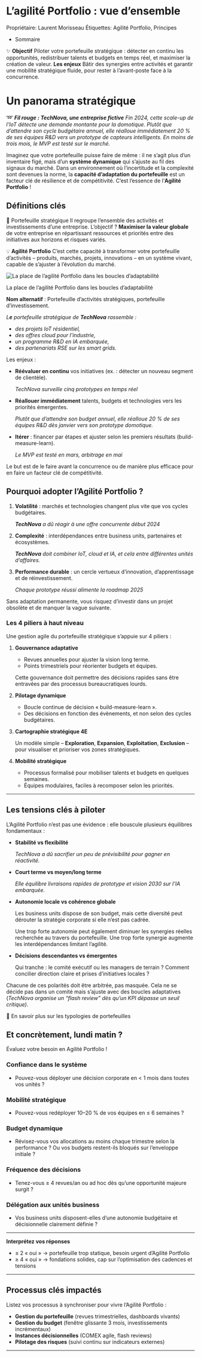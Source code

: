 # L’agilité Portfolio : vue d’ensemble

Propriétaire: Laurent Morisseau
Étiquettes: Agilité Portfolio, Principes

- Sommaire

✨ **Objectif** Piloter votre portefeuille stratégique : détecter en continu les opportunités, redistribuer talents et budgets en temps réel, et maximiser la création de valeur. **Les enjeux** Bâtir des synergies entre activités et garantir une mobilité stratégique fluide, pour rester à l’avant-poste face à la concurrence.

# Un panorama stratégique

➿ ***Fil rouge : TechNova, une entreprise fictive*** *Fin 2024, cette scale-up de l’IoT détecte une demande montante pour la domotique. Plutôt que d’attendre son cycle budgétaire annuel, elle réalloue immédiatement 20 % de ses équipes R&D vers un prototype de capteurs intelligents. En moins de trois mois, le MVP est testé sur le marché.*

Imaginez que votre portefeuille puisse faire de même : il ne s’agit plus d’un inventaire figé, mais d’un **système dynamique** qui s’ajuste au fil des signaux du marché. Dans un environnement où l’incertitude et la complexité sont devenues la norme, la **capacité d’adaptation du portefeuille** est un facteur clé de résilience et de compétitivité. C’est l’essence de l’**Agilité Portfolio** !

## Définitions clés

🔎 Portefeuille stratégique Il regroupe l’ensemble des activités et investissements d’une entreprise. L’objectif ? **Maximiser la valeur globale** de votre entreprise en répartissant ressources et priorités entre des initiatives aux horizons et risques variés.

💡 **Agilité Portfolio** C’est cette capacité à transformer votre portefeuille d’activités – produits, marchés, projets, innovations – en un système vivant, capable de s’ajuster à l’évolution du marché.

![La place de l’agilité Portfolio dans les boucles d’adaptabilité](image.png)

La place de l’agilité Portfolio dans les boucles d’adaptabilité

**Nom alternatif** : Portefeuille d’activités stratégiques, portefeuille d’investissement.

*L**e** portefeuille stratégique de **TechNova** rassemble :*

- *des projets IoT résidentiel,*
- *des offres cloud pour l’industrie,*
- *un programme R&D en IA embarquée,*
- *des partenariats RSE sur les smart grids.*

Les enjeux :

- **Réévaluer en continu** vos initiatives (ex. : détecter un nouveau segment de clientèle).
    
    *TechNova surveille cinq prototypes en temps réel*
    
- **Réallouer immédiatement** talents, budgets et technologies vers les priorités émergentes.
    
    *Plutôt que d’attendre son budget annuel, elle réalloue 20 % de ses équipes R&D dès janvier vers son prototype domotique.* 
    
- **Itérer** : financer par étapes et ajuster selon les premiers résultats (build-measure-learn).
    
    *Le MVP est testé en mars, arbitrage en mai*
    

Le but est de le faire avant la concurrence ou de manière plus efficace pour en faire un facteur clé de compétitivité.

## Pourquoi adopter l’Agilité Portfolio ?

1. **Volatilité** : marchés et technologies changent plus vite que vos cycles budgétaires.
    
    ***TechNova** a dû réagir à une offre concurrente début 2024*
    
2. **Complexité** : interdépendances entre business units, partenaires et écosystèmes.
    
     ***TechNova** doit combiner IoT, cloud et IA, et cela entre différentes unités d’affaires.*
    
3. **Performance durable** : un cercle vertueux d’innovation, d’apprentissage et de réinvestissement.
    
    *Chaque prototype réussi alimente la roadmap 2025*
    

Sans adaptation permanente, vous risquez d’investir dans un projet obsolète et de manquer la vague suivante.

### Les 4 piliers à haut niveau

Une gestion agile du portefeuille stratégique s’appuie sur 4 piliers :

1. **Gouvernance adaptative**
    - Revues annuelles pour ajuster la vision long terme.
    - Points trimestriels pour réorienter budgets et équipes.
    
    Cette gouvernance doit permettre des décisions rapides sans être entravées par des processus bureaucratiques lourds.
    
2. **Pilotage dynamique**
    - Boucle continue de décision « build-measure-learn ».
    - Des décisions en fonction des évènements, et non selon des cycles budgétaires.
3. **Cartographie stratégique 4E**
    
    Un modèle simple – **Exploration**, **Expansion**, **Exploitation**, **Exclusion** – pour visualiser et prioriser vos zones stratégiques.
    
4. **Mobilité stratégique**
    - Processus formalisé pour mobiliser talents et budgets en quelques semaines.
    - Équipes modulaires, faciles à recomposer selon les priorités.

---

## Les tensions clés à piloter

L’Agilité Portfolio n’est pas une évidence : elle bouscule plusieurs équilibres fondamentaux :

- **Stabilité vs flexibilité**
    
    *TechNova a dû sacrifier un peu de prévisibilité pour gagner en réactivité.*
    
- **Court terme vs moyen/long terme**
    
    *Elle équilibre livraisons rapides de prototype et vision 2030 sur l’IA embarquée.*
    
- **Autonomie locale vs cohérence globale**
    
    Les business units dispose de son budget, mais cette diversité peut dérouter la stratégie corporate si elle n’est pas cadrée.
    
    Une trop forte autonomie peut également diminuer les synergies réelles recherchée au travers du portefeuille. Une trop forte synergie augmente les interdépendances limitant l’agilité.
    
- **Décisions descendantes vs émergentes**
    
    Qui tranche : le comité exécutif ou les managers de terrain ? Comment concilier direction claire et prises d’initiatives locales ?
    

Chacune de ces polarités doit être arbitrée, pas masquée. Cela ne se décide pas dans un comité mais s’ajuste avec des boucles adaptatives (*TechNova organise un “flash review” dès qu’un KPI dépasse un seuil critique).*

🔎 En savoir plus sur les typologies de portefeuilles

## Et concrètement, lundi matin ?

Évaluez votre besoin en Agilité Portfolio !

### Confiance dans le système

- Pouvez-vous déployer une décision corporate en < 1 mois dans toutes vos unités ?

### Mobilité stratégique

- Pouvez-vous redéployer 10–20 % de vos équipes en ≤ 6 semaines ?

### Budget dynamique

- Révisez-vous vos allocations au moins chaque trimestre selon la performance ? Ou vos budgets restent-ils bloqués sur l’enveloppe initiale ?

### Fréquence des décisions

- Tenez-vous ≥ 4 revues/an ou ad hoc dès qu’une opportunité majeure surgit ?

### Délégation aux unités business

- Vos business units disposent-elles d’une autonomie budgétaire et décisionnelle clairement définie ?

---

**Interprétez vos réponses**

- ≤ 2 « oui » → portefeuille trop statique, besoin urgent d’Agilité Portfolio
- ≥ 4 « oui » → fondations solides, cap sur l’optimisation des cadences et tensions

---

## Processus clés impactés

Listez vos processus à synchroniser pour vivre l’Agilité Portfolio :

- **Gestion du portefeuille** (revues trimestrielles, dashboards vivants)
- **Gestion du budget** (fenêtre glissante 3 mois, investissements incrémentaux)
- **Instances décisionnelles** (COMEX agile, flash reviews)
- **Pilotage des risques** (suivi continu sur indicateurs externes)

---

#